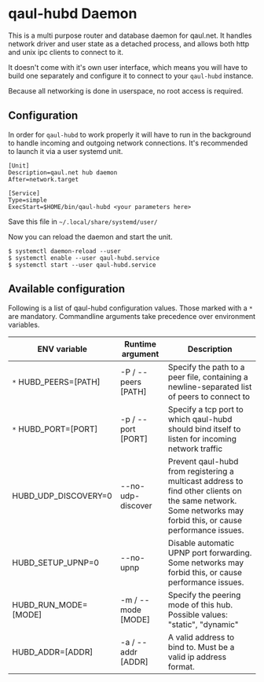 # qaul-hubd Daemon

This is a multi purpose router and database daemon for qaul.net.  It
handles network driver and user state as a detached process, and
allows both http and unix ipc clients to connect to it.

It doesn't come with it's own user interface, which means you will
have to build one separately and configure it to connect to your
`qaul-hubd` instance.

Because all networking is done in userspace, no root access is
required.


## Configuration

In order for `qaul-hubd` to work properly it will have to run in the
background to handle incoming and outgoing network connections.  It's
recommended to launch it via a user systemd unit.

```systemd
[Unit]
Description=qaul.net hub daemon
After=network.target

[Service]
Type=simple
ExecStart=$HOME/bin/qaul-hubd <your parameters here>
```

Save this file in `~/.local/share/systemd/user/`

Now you can reload the daemon and start the unit.

```console
$ systemctl daemon-reload --user
$ systemctl enable --user qaul-hubd.service
$ systemctl start --user qaul-hubd.service
```


## Available configuration

Following is a list of qaul-hubd configuration values.  Those marked
with a `*` are mandatory.  Commandline arguments take precedence over
environment variables.

| ENV variable | Runtime argument | Description |
|----------------------|---------------------|----------------------------------------------------------------------------------------------------------------------------------------------------------------|
| `*` HUBD_PEERS=[PATH]    | -P / --peers [PATH] | Specify the path to a peer file, containing a newline-separated list of peers to connect to                                                                    |
| `*` HUBD_PORT=[PORT]     | -p / --port [PORT]  | Specify a tcp port to which qaul-hubd should bind itself to listen for incoming network traffic                                                                |
| HUBD_UDP_DISCOVERY=0 | --no-udp-discover   | Prevent qaul-hubd from registering a multicast address to find other clients on the same network.  Some networks may forbid this, or cause performance issues. |
| HUBD_SETUP_UPNP=0    | --no-upnp           | Disable automatic UPNP port forwarding.  Some networks may forbid this, or cause performance issues.                                                           |
| HUBD_RUN_MODE=[MODE] | -m / --mode [MODE]  | Specify the peering mode of this hub.  Possible values: "static", "dynamic"                                                                                    |
| HUBD_ADDR=[ADDR]     | -a / --addr [ADDR]  | A valid address to bind to.  Must be a valid ip address format.                                                                                                |

